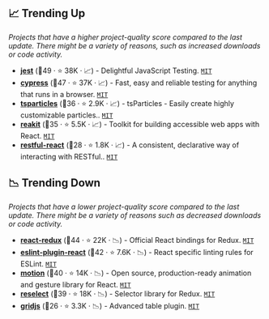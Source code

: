 ## 📈 Trending Up

_Projects that have a higher project-quality score compared to the last update. There might be a variety of reasons, such as increased downloads or code activity._

- <b><a href="https://github.com/facebook/jest">jest</a></b> (🥇49 ·  ⭐ 38K · 📈) - Delightful JavaScript Testing. <code><a href="http://bit.ly/34MBwT8">MIT</a></code>
- <b><a href="https://github.com/cypress-io/cypress">cypress</a></b> (🥈47 ·  ⭐ 37K · 📈) - Fast, easy and reliable testing for anything that runs in a browser. <code><a href="http://bit.ly/34MBwT8">MIT</a></code>
- <b><a href="https://github.com/matteobruni/tsparticles">tsparticles</a></b> (🥈36 ·  ⭐ 2.9K · 📈) - tsParticles - Easily create highly customizable particles.. <code><a href="http://bit.ly/34MBwT8">MIT</a></code>
- <b><a href="https://github.com/ariakit/ariakit">reakit</a></b> (🥈35 ·  ⭐ 5.5K · 📈) - Toolkit for building accessible web apps with React. <code><a href="http://bit.ly/34MBwT8">MIT</a></code>
- <b><a href="https://github.com/contiamo/restful-react">restful-react</a></b> (🥉28 ·  ⭐ 1.8K · 📈) - A consistent, declarative way of interacting with RESTful.. <code><a href="http://bit.ly/34MBwT8">MIT</a></code>

## 📉 Trending Down

_Projects that have a lower project-quality score compared to the last update. There might be a variety of reasons such as decreased downloads or code activity._

- <b><a href="https://github.com/reduxjs/react-redux">react-redux</a></b> (🥇44 ·  ⭐ 22K · 📉) - Official React bindings for Redux. <code><a href="http://bit.ly/34MBwT8">MIT</a></code>
- <b><a href="https://github.com/yannickcr/eslint-plugin-react">eslint-plugin-react</a></b> (🥈42 ·  ⭐ 7.6K · 📉) - React specific linting rules for ESLint. <code><a href="http://bit.ly/34MBwT8">MIT</a></code>
- <b><a href="https://github.com/framer/motion">motion</a></b> (🥇40 ·  ⭐ 14K · 📉) - Open source, production-ready animation and gesture library for React. <code><a href="http://bit.ly/34MBwT8">MIT</a></code>
- <b><a href="https://github.com/reduxjs/reselect">reselect</a></b> (🥈39 ·  ⭐ 18K · 📉) - Selector library for Redux. <code><a href="http://bit.ly/34MBwT8">MIT</a></code>
- <b><a href="https://github.com/grid-js/gridjs">gridjs</a></b> (🥉26 ·  ⭐ 3.3K · 📉) - Advanced table plugin. <code><a href="http://bit.ly/34MBwT8">MIT</a></code>

